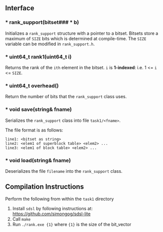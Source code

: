 ## Interface

### * rank_support(bitset<SIZE>### * b)

Initializes a `rank_support` structure with a pointer to a bitset.
Bitsets store a maximum of `SIZE` bits which is determined at compile-time.
The `SIZE` variable can be modified in `rank_support.h`.

### * uint64_t rank1(uint64_t i)

Returns the rank of the `ith` element in the bitset. `i` is **1-indexed**: i.e. 1 <= `i` <= `SIZE`.

### * uint64_t overhead()

Return the number of bits that the `rank_support` class uses.

### * void save(string& fname)

Serializes the `rank_support` class into file `task1/<fname>`.

The file format is as follows:
```
line1: <bitset as string>
line2: <elem1 of superblock table> <elem2> ... 
line3: <elem1 of block table> <elem2> ...
```

### * void load(string& fname)

Deserializes the file `filename` into the `rank_support` class.

## Compilation Instructions

Perform the following from within the `task1` directory

1. Install `sdsl` by following instructions at: https://github.com/simongog/sdsl-lite
2. Call `make` 
3. Run `./rank.exe {1}` where `{1}` is the size of the bit_vector